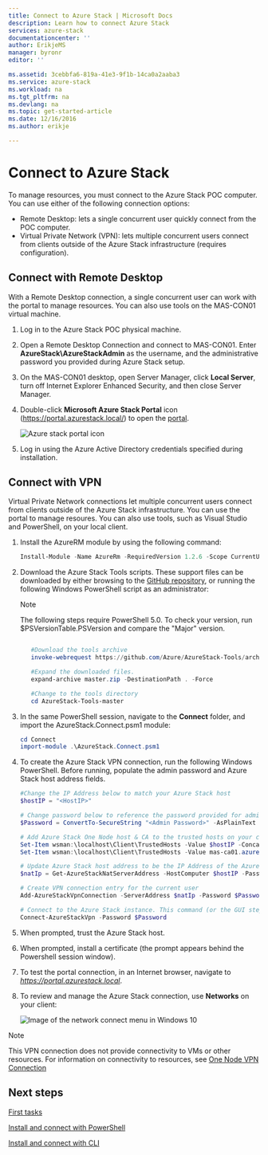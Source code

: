```yaml
---
title: Connect to Azure Stack | Microsoft Docs
description: Learn how to connect Azure Stack
services: azure-stack
documentationcenter: ''
author: ErikjeMS
manager: byronr
editor: ''

ms.assetid: 3cebbfa6-819a-41e3-9f1b-14ca0a2aaba3
ms.service: azure-stack
ms.workload: na
ms.tgt_pltfrm: na
ms.devlang: na
ms.topic: get-started-article
ms.date: 12/16/2016
ms.author: erikje

---
```

# Connect to Azure Stack
To manage resources, you must connect to the Azure Stack POC computer. You can use either of the following connection options:

* Remote Desktop: lets a single concurrent user quickly connect from the POC computer.
* Virtual Private Network (VPN):  lets multiple concurrent users connect from clients outside of the Azure Stack infrastructure (requires configuration).

## Connect with Remote Desktop
With a Remote Desktop connection, a single concurrent user can work with the portal to manage resources. You can also use tools on the MAS-CON01 virtual machine.

1. Log in to the Azure Stack POC physical machine.
2. Open a Remote Desktop Connection and connect to MAS-CON01. Enter **AzureStack\AzureStackAdmin** as the username, and the administrative password you provided during Azure Stack setup.  
3. On the MAS-CON01 desktop, open Server Manager, click **Local Server**, turn off Internet Explorer Enhanced Security, and
then close Server Manager.
4. Double-click **Microsoft Azure Stack Portal** icon (https://portal.azurestack.local/) to open the [portal](azure-stack-key-features.md#portal).
   
   ![Azure stack portal icon](media/azure-stack-connect-azure-stack/image2.png)
5. Log in using the Azure Active Directory credentials specified during installation.

## Connect with VPN
Virtual Private Network connections let multiple concurrent users connect from clients outside of the Azure Stack infrastructure. You can use the portal to manage resoures. You can also use tools, such as Visual Studio and PowerShell, on your local client.

1. Install the AzureRM module by using the following command:
   
   ```PowerShell
   Install-Module -Name AzureRm -RequiredVersion 1.2.6 -Scope CurrentUser
   ```   
2. Download the Azure Stack Tools scripts.  These support files can be downloaded by either browsing to the [GitHub repository](https://github.com/Azure/AzureStack-Tools), or running the following Windows PowerShell script as an administrator:
   
   > [!NOTE]
   > The following steps require PowerShell 5.0.  To check your version, run $PSVersionTable.PSVersion and compare the "Major" version.  
   > 
   > 
   
    ```PowerShell
   
       #Download the tools archive
       invoke-webrequest https://github.com/Azure/AzureStack-Tools/archive/master.zip -OutFile master.zip
   
       #Expand the downloaded files. 
       expand-archive master.zip -DestinationPath . -Force
   
       #Change to the tools directory
       cd AzureStack-Tools-master
    ````
3. In the same PowerShell session, navigate to the **Connect** folder, and import the AzureStack.Connect.psm1 module:
   
   ```PowerShell
   cd Connect
   import-module .\AzureStack.Connect.psm1
   ```
4. To create the Azure Stack VPN connection, run the following Windows PowerShell. Before running, populate the admin password and Azure Stack host address fields. 
   
   ```PowerShell
   #Change the IP Address below to match your Azure Stack host
   $hostIP = "<HostIP>"
   
   # Change password below to reference the password provided for administrator during Azure Stack installation
   $Password = ConvertTo-SecureString "<Admin Password>" -AsPlainText -Force
   
   # Add Azure Stack One Node host & CA to the trusted hosts on your client computer
   Set-Item wsman:\localhost\Client\TrustedHosts -Value $hostIP -Concatenate
   Set-Item wsman:\localhost\Client\TrustedHosts -Value mas-ca01.azurestack.local -Concatenate  
   
   # Update Azure Stack host address to be the IP Address of the Azure Stack POC Host
   $natIp = Get-AzureStackNatServerAddress -HostComputer $hostIP -Password $Password
   
   # Create VPN connection entry for the current user
   Add-AzureStackVpnConnection -ServerAddress $natIp -Password $Password
   
   # Connect to the Azure Stack instance. This command (or the GUI steps in step 5) can be used to reconnect
   Connect-AzureStackVpn -Password $Password 
   ```
5. When prompted, trust the Azure Stack host.
6. When prompted, install a certificate (the prompt appears behind the Powershell session window).
7. To test the portal connection, in an Internet browser, navigate to *https://portal.azurestack.local*.
8. To review and manage the Azure Stack connection, use **Networks** on your client:
   
    ![Image of the network connect menu in Windows 10](media/azure-stack-connect-azure-stack/image1.png)

> [!NOTE]
> This VPN connection does not provide connectivity to VMs or other resources. For information on connectivity to resources, see [One Node VPN Connection](azure-stack-create-vpn-connection-one-node-tp2.md)
> 
> 

## Next steps
[First tasks](azure-stack-first-scenarios.md)

[Install and connect with PowerShell](azure-stack-connect-powershell.md)

[Install and connect with CLI](azure-stack-connect-cli.md)


